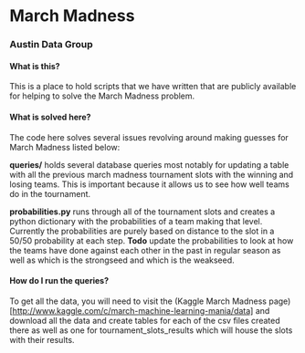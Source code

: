 March Madness
=======
### Austin Data Group

#### What is this?
This is a place to hold scripts that we have written that are publicly available for helping to solve the March Madness problem.

#### What is solved here?
The code here solves several issues revolving around making guesses for March Madness listed below:

**queries/** holds several database queries most notably for updating a table with all the previous march madness tournament slots with the winning and losing teams.
This is important because it allows us to see how well teams do in the tournament.

**probabilities.py** runs through all of the tournament slots and creates a python dictionary with the probabilities of a team making that level. Currently the probabilities are purely based on distance to the slot in a 50/50 probability at each step.
**Todo** update the probabilities to look at how the teams have done against each other in the past in regular season as well as which is the strongseed and which is the weakseed.

#### How do I run the queries?
To get all the data, you will need to visit the (Kaggle March Madness page)[http://www.kaggle.com/c/march-machine-learning-mania/data] and download all the data and create tables for each of the csv files created there as well as one for tournament_slots_results which will house the slots with their results.
